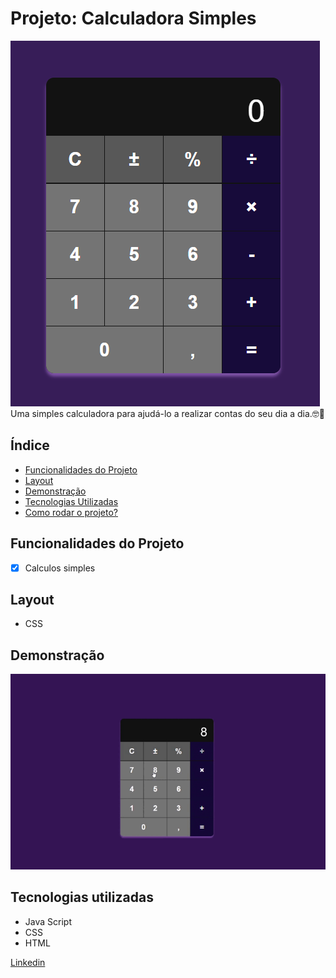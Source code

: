 # Projeto: Calculadora Simples
![LabelCalculadora](/assets/Calculadora.png)
Uma simples calculadora para ajudá-lo a realizar contas do seu dia a dia.🤓🧮

## Índice
- <a href="#Funcionalidades do Projeto" target=" blak">Funcionalidades do Projeto</a>
- <a href="https://zsubzeroz.github.io/Calculador/" target="_blank">Layout<a>
- <a href="https://zsubzeroz.github.io/Calculador/" target="_blank">Demonstração<a>
- <a href="https://zsubzeroz.github.io/Calculador/" target="_blank">Tecnologias Utilizadas<a>
- <a href="https://zsubzeroz.github.io/Calculador/" target="_blank">Como rodar o projeto?<a>

## Funcionalidades do Projeto
- [x] Calculos simples

## Layout
- CSS
<!--"Imagens"-->

## Demonstração
![Link demonstração](/assets/Calculadora.gif)

## Tecnologias utilizadas
- Java Script
- CSS
- HTML

<!--## Como rodar este o projeto?-->

<!--## Autores
<img> -->

[Linkedin](https://www.linkedin.com/in/luan-estifer-rodrigues-pereira-7577a2285/)

<!--## Proximos passos-->
